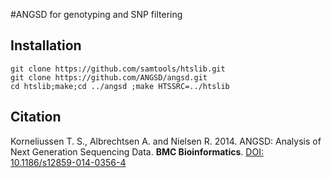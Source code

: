 #ANGSD for genotyping and SNP filtering

## Installation

```
git clone https://github.com/samtools/htslib.git
git clone https://github.com/ANGSD/angsd.git 
cd htslib;make;cd ../angsd ;make HTSSRC=../htslib
```

## Citation

Korneliussen T. S., Albrechtsen A. and Nielsen R. 2014. ANGSD: Analysis of Next Generation Sequencing Data. **BMC Bioinformatics**. [DOI: 10.1186/s12859-014-0356-4](http://bmcbioinformatics.biomedcentral.com/articles/10.1186/s12859-014-0356-4)

